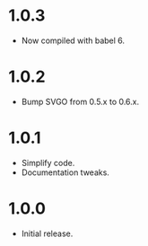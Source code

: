 # 1.0.3

* Now compiled with babel 6.

# 1.0.2

* Bump SVGO from 0.5.x to 0.6.x.

# 1.0.1

* Simplify code.
* Documentation tweaks.

# 1.0.0

* Initial release.
